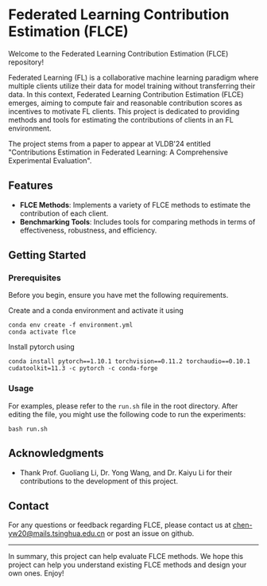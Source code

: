 # Federated Learning Contribution Estimation (FLCE)

Welcome to the Federated Learning Contribution Estimation (FLCE) repository!

Federated Learning (FL) is a collaborative machine learning paradigm where multiple clients utilize their data for model training without transferring their data. 
In this context, Federated Learning Contribution Estimation (FLCE) emerges, aiming to
compute fair and reasonable contribution scores as incentives to motivate FL clients.
This project is dedicated to providing methods and tools for estimating the contributions of clients in an FL environment.

The project stems from a paper to appear at VLDB'24 entitled "Contributions Estimation in Federated Learning: A Comprehensive Experimental Evaluation".

## Features

- **FLCE Methods**: Implements a variety of FLCE methods to estimate the contribution of each client.
- **Benchmarking Tools**: Includes tools for comparing methods in terms of effectiveness, robustness, and efficiency.

[//]: # (- **Simulation Environment**: Provides a simulated federated learning environment for testing and benchmarking contribution estimation methods under various conditions.)

[//]: # (- **Extensible Framework**: Designed to be easily extended with new contribution estimation algorithms and federated learning models. You may add new datasets, data distributions, models, and flce methods to the project.)

## Getting Started

### Prerequisites

Before you begin, ensure you have met the following requirements.

Create and a conda environment and activate it using
```shell
conda env create -f environment.yml
conda activate flce
```

Install pytorch using
```shell
conda install pytorch==1.10.1 torchvision==0.11.2 torchaudio==0.10.1 cudatoolkit=11.3 -c pytorch -c conda-forge
```

[//]: # (### Installation)

[//]: # ()
[//]: # (To perform FLCE, follow these steps:)

[//]: # ()
[//]: # (1. Clone the repository:)

[//]: # (   ```)

[//]: # (   git clone https://github.com/veevang/flce)

[//]: # (   ```)

[//]: # (2. Navigate to the repository directory:)

[//]: # (   ```)

[//]: # (   cd flce)

[//]: # (   ```)

[//]: # (3. Install the required Python packages:????)

[//]: # (   ```)

[//]: # (   pip install -r requirements.txt)

[//]: # (   ```)

### Usage

[//]: # (To start using FLCE, you can run the main script with the following command:)

[//]: # (```shell)

[//]: # (python -u main.py --num_parts 8 -t effective -m $method --dataset tictactoe --model TicTacToeMLP --lr 0.005 --num_epoch 60 --hidden_layer_size 16 --batch_size 16 --device cpu -a 0.65 --distribution "quantity skew" -s $seed --num_repeat 1 --start_date $today --num_try $sub_folder --value_functions "${value_functions[@]}" > "./log/tictactoe quantity skew $method.out" 2>&1 &)

[//]: # (```)

[//]: # (conda install pytorch==1.10.1 torchvision==0.11.2 torchaudio==0.10.1 cudatoolkit=11.3 -c pytorch -c conda-forge)

[//]: # (-c conda-forge scikit-learn)

For examples, please refer to the `run.sh` file in the root directory.
After editing the file, you might use the following code to run the experiments:
```shell
bash run.sh
```

[//]: # (## Contributing)

[//]: # ()
[//]: # (We welcome contributions from the community! If you have improvements or new features you'd like to add, please follow these steps:)

[//]: # ()
[//]: # (1. Fork the repository.)

[//]: # (2. Create a new branch for your feature &#40;`git checkout -b feature/AmazingFeature`&#41;.)

[//]: # (3. Commit your changes &#40;`git commit -m 'Add some AmazingFeature'`&#41;.)

[//]: # (4. Push to the branch &#40;`git push origin feature/AmazingFeature`&#41;.)

[//]: # (5. Open a Pull Request.)

[//]: # ()
[//]: # (For more detailed instructions, see [CONTRIBUTING.md]&#40;./CONTRIBUTING.md&#41;.)

[//]: # (## License)

[//]: # ()
[//]: # (This project is licensed under the [INSERT LICENSE HERE] License - see the [LICENSE]&#40;LICENSE&#41; file for details.)

## Acknowledgments

- Thank Prof. Guoliang Li, Dr. Yong Wang, and Dr. Kaiyu Li for their contributions to the development of this project.

[//]: # (- In our implementation, we referred to the repository: https://github.com/AI-secure/Shapley-Study.???)

[//]: # (- Thank funding???)

## Contact

For any questions or feedback regarding FLCE, please contact us at [chen-yw20@mails.tsinghua.edu.cn](mailto:chen-yw20@mails.tsinghua.edu.cn) or post an issue on github.

---

In summary, this project can help evaluate FLCE methods. We hope this project can help you understand existing FLCE methods and design your own ones. Enjoy!
